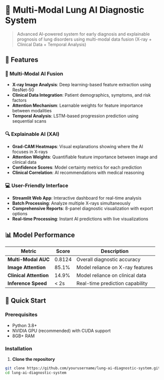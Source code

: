 # 🏥 Multi-Modal Lung AI Diagnostic System


> Advanced AI-powered system for early diagnosis and explainable prognosis of lung disorders using multi-modal data fusion (X-ray + Clinical Data + Temporal Analysis)

## 🌟 Features

### 🎯 Multi-Modal AI Fusion
- **X-ray Image Analysis**: Deep learning-based feature extraction using ResNet-50
- **Clinical Data Integration**: Patient demographics, symptoms, and risk factors
- **Attention Mechanism**: Learnable weights for feature importance between modalities
- **Temporal Analysis**: LSTM-based progression prediction using sequential scans

### 🔍 Explainable AI (XAI)
- **Grad-CAM Heatmaps**: Visual explanations showing where the AI focuses in X-rays
- **Attention Weights**: Quantifiable feature importance between image and clinical data
- **Confidence Scores**: Model certainty metrics for each prediction
- **Clinical Correlation**: AI recommendations with medical reasoning

### 💻 User-Friendly Interface
- **Streamlit Web App**: Interactive dashboard for real-time analysis
- **Batch Processing**: Analyze multiple X-rays simultaneously
- **Comprehensive Reports**: 8-panel diagnostic visualization with export options
- **Real-time Processing**: Instant AI predictions with live visualizations

## 📊 Model Performance

| Metric | Score | Description |
|--------|-------|-------------|
| **Multi-Modal AUC** | 0.8124 | Overall diagnostic accuracy |
| **Image Attention** | 85.1% | Model reliance on X-ray features |
| **Clinical Attention** | 14.9% | Model reliance on clinical data |
| **Inference Speed** | < 2s | Real-time prediction capability |

## 🚀 Quick Start

### Prerequisites
- Python 3.8+
- NVIDIA GPU (recommended) with CUDA support
- 8GB+ RAM

### Installation

1. **Clone the repository**
```bash
git clone https://github.com/yourusername/lung-ai-diagnostic-system.git
cd lung-ai-diagnostic-system
